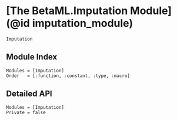 # [The BetaML.Imputation Module](@id imputation_module)

```@docs
Imputation
```

## Module Index

```@index
Modules = [Imputation]
Order   = [:function, :constant, :type, :macro]
```
## Detailed API

```@autodocs
Modules = [Imputation]
Private = false
```
